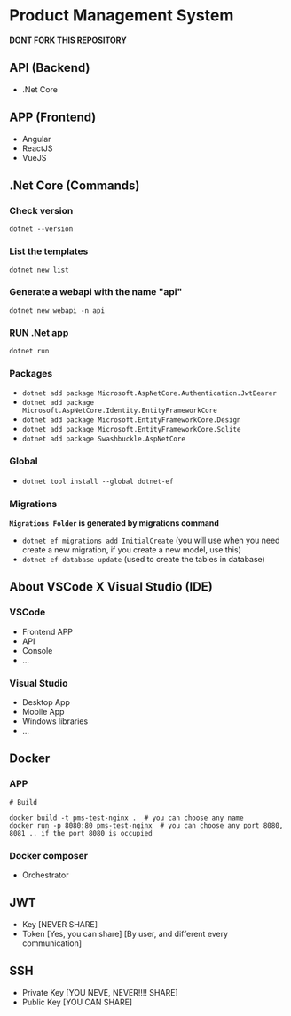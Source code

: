 # Product Management System

**DONT FORK THIS REPOSITORY**

## API (Backend)

- .Net Core


## APP (Frontend)

- Angular
- ReactJS
- VueJS

## .Net Core (Commands)

### Check version
```shell
dotnet --version
```

### List the templates
```shell
dotnet new list
```

### Generate a webapi with the name "api"
```shell
dotnet new webapi -n api
```

### RUN .Net app
```shell
dotnet run
```

### Packages

- `dotnet add package Microsoft.AspNetCore.Authentication.JwtBearer`
- `dotnet add package Microsoft.AspNetCore.Identity.EntityFrameworkCore`
- `dotnet add package Microsoft.EntityFrameworkCore.Design`
- `dotnet add package Microsoft.EntityFrameworkCore.Sqlite`
- `dotnet add package Swashbuckle.AspNetCore`

### Global
- `dotnet tool install --global dotnet-ef`


### Migrations
**`Migrations Folder` is generated by migrations command**

- `dotnet ef migrations add InitialCreate` (you will use when you need create a new migration, if you create a new model, use this)
- `dotnet ef database update` (used to create the tables in database)


## About VSCode X Visual Studio (IDE)

### VSCode
- Frontend APP
- API
- Console
- ...


### Visual Studio 
- Desktop App
- Mobile App
- Windows libraries 
- ...


## Docker 

### APP
```shell
# Build

docker build -t pms-test-nginx .  # you can choose any name
docker run -p 8080:80 pms-test-nginx  # you can choose any port 8080, 8081 .. if the port 8080 is occupied

```

### Docker composer

- Orchestrator 


## JWT
- Key [NEVER SHARE]
- Token [Yes, you can share] [By user, and different every communication]


## SSH

- Private Key [YOU NEVE, NEVER!!!! SHARE]
- Public Key [YOU CAN SHARE]

